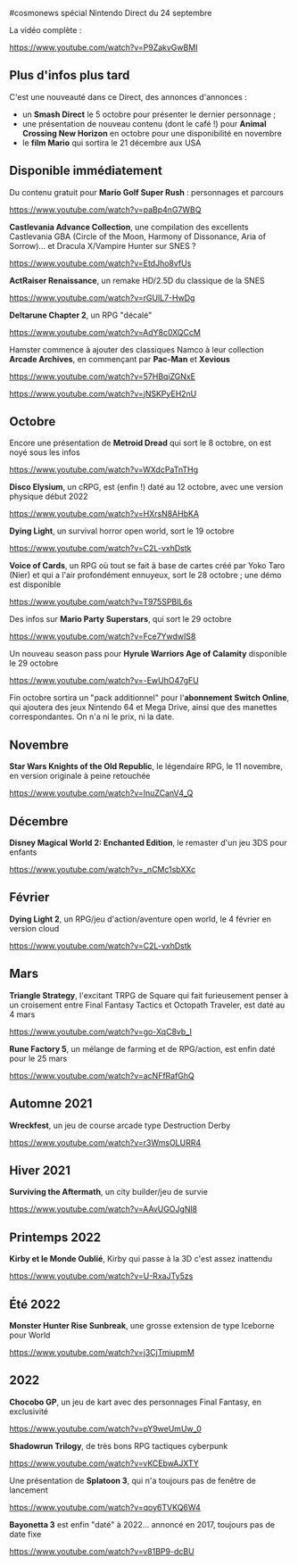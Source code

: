 #cosmonews spécial Nintendo Direct du 24 septembre

La vidéo complète :

https://www.youtube.com/watch?v=P9ZakvGwBMI

## Plus d'infos plus tard

C'est une nouveauté dans ce Direct, des annonces d'annonces :

- un **Smash Direct** le 5 octobre pour présenter le dernier personnage ;
- une présentation de nouveau contenu (dont le café !) pour **Animal Crossing New Horizon** en octobre pour une disponibilité en novembre
- le **film Mario** qui sortira le 21 décembre aux USA

## Disponible immédiatement

Du contenu gratuit pour **Mario Golf Super Rush** : personnages et parcours

https://www.youtube.com/watch?v=paBp4nG7WBQ

**Castlevania Advance Collection**, une compilation des excellents Castlevania GBA (Circle of the Moon, Harmony of Dissonance, Aria of Sorrow)... et Dracula X/Vampire Hunter sur SNES ?

https://www.youtube.com/watch?v=EtdJho8vfUs

**ActRaiser Renaissance**, un remake HD/2.5D du classique de la SNES

https://www.youtube.com/watch?v=rGUlL7-HwDg

**Deltarune Chapter 2**, un RPG "décalé"

https://www.youtube.com/watch?v=AdY8c0XQCcM

Hamster commence à ajouter des classiques Namco à leur collection **Arcade Archives**, en commençant par **Pac-Man** et **Xevious**

https://www.youtube.com/watch?v=57HBqiZGNxE

https://www.youtube.com/watch?v=jNSKPyEH2nU

## Octobre

Encore une présentation de **Metroid Dread** qui sort le 8 octobre, on est noyé sous les infos

https://www.youtube.com/watch?v=WXdcPaTnTHg

**Disco Elysium**, un cRPG, est (enfin !) daté au 12 octobre, avec une version physique début 2022

https://www.youtube.com/watch?v=HXrsN8AHbKA

**Dying Light**, un survival horror open world, sort le 19 octobre

https://www.youtube.com/watch?v=C2L-vxhDstk

**Voice of Cards**, un RPG où tout se fait à base de cartes créé par Yoko Taro (Nier) et qui a l'air profondément ennuyeux, sort le 28 octobre ; une démo est disponible

https://www.youtube.com/watch?v=T975SPBIL6s

Des infos sur **Mario Party Superstars**, qui sort le 29 octobre

https://www.youtube.com/watch?v=Fce7YwdwIS8

Un nouveau season pass pour **Hyrule Warriors Age of Calamity** disponible le 29 octobre

https://www.youtube.com/watch?v=-EwUhO47gFU

Fin octobre sortira un "pack additionnel" pour l'**abonnement Switch Online**, qui ajoutera des jeux Nintendo 64 et Mega Drive, ainsi que des manettes correspondantes. On n'a ni le prix, ni la date.

## Novembre

**Star Wars Knights of the Old Republic**, le légendaire RPG, le 11 novembre, en version originale à peine retouchée

https://www.youtube.com/watch?v=InuZCanV4_Q

## Décembre

**Disney Magical World 2: Enchanted Edition**, le remaster d'un jeu 3DS pour enfants

https://www.youtube.com/watch?v=_nCMc1sbXXc

## Février

**Dying Light 2**, un RPG/jeu d'action/aventure open world, le 4 février en version cloud

https://www.youtube.com/watch?v=C2L-vxhDstk

## Mars

**Triangle Strategy**, l'excitant TRPG de Square qui fait furieusement penser à un croisement entre Final Fantasy Tactics et Octopath Traveler, est daté au 4 mars

https://www.youtube.com/watch?v=go-XqC8vb_I

**Rune Factory 5**, un mélange de farming et de RPG/action, est enfin daté pour le 25 mars

https://www.youtube.com/watch?v=acNFfRafGhQ

## Automne 2021

**Wreckfest**, un jeu de course arcade type Destruction Derby

https://www.youtube.com/watch?v=r3WmsOLURR4

## Hiver 2021

**Surviving the Aftermath**, un city builder/jeu de survie

https://www.youtube.com/watch?v=AAvUGOJgNl8

## Printemps 2022

**Kirby et le Monde Oublié**, Kirby qui passe à la 3D c'est assez inattendu

https://www.youtube.com/watch?v=U-RxaJTy5zs

## Été 2022

**Monster Hunter Rise Sunbreak**, une grosse extension de type Iceborne pour World

https://www.youtube.com/watch?v=j3CjTmiupmM

## 2022

**Chocobo GP**, un jeu de kart avec des personnages Final Fantasy, en exclusivité

https://www.youtube.com/watch?v=pY9weUmUw_0

**Shadowrun Trilogy**, de très bons RPG tactiques cyberpunk

https://www.youtube.com/watch?v=vKCEbwAJXTY

Une présentation de **Splatoon 3**, qui n'a toujours pas de fenêtre de lancement

https://www.youtube.com/watch?v=qoy6TVKQ6W4

**Bayonetta 3** est enfin "daté" à 2022... annoncé en 2017, toujours pas de date fixe

https://www.youtube.com/watch?v=v81BP9-dcBU
